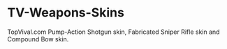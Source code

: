 # TV-Weapons-Skins
TopVival.com Pump-Action Shotgun skin, Fabricated Sniper Rifle skin and Compound Bow skin.
